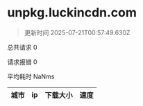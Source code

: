 
  # unpkg.luckincdn.com

  > 更新时间 2025-07-21T00:57:49.630Z
  
  总共请求 0

  请求报错 0

  平均耗时 NaNms

|城市|ip|下载大小|速度|
|-----|----------|---|---|

  